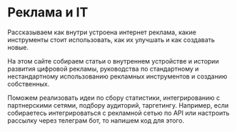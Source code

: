 # Реклама и IT

Рассказываем как внутри устроена интернет реклама, какие инструменты стоит использовать, как их улучшать и как создавать новые.

На этом сайте собираем статьи о внутреннем устройстве и истории развития цифровой рекламы, руководства по стандартному и нестандартному использованию рекламных инструментов и созданию собственных.

Поможем реализовать идеи по сбору статистики, интегрированию с партнерскими сетями, подбору аудиторий, таргетингу. Например, если собираетесь интегрироваться с рекламной сетью по API или настроить рассылку через телеграм бот, то напишем код для этого.